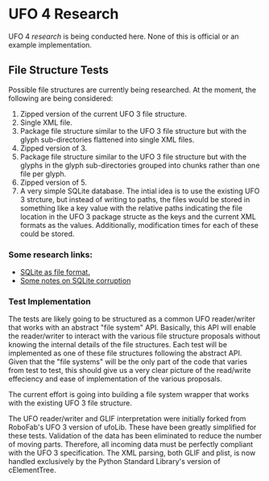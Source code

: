 # UFO 4 Research

UFO 4 *research* is being conducted here. None of this is official or an example implementation.

## File Structure Tests

Possible file structures are currently being researched. At the moment, the following are being considered:

1. Zipped version of the current UFO 3 file structure.
2. Single XML file.
3. Package file structure similar to the UFO 3 file structure but with the glyph sub-directories flattened into single XML files.
4. Zipped version of 3.
5. Package file structure similar to the UFO 3 file structure but with the glyphs in the glyph sub-directories grouped into chunks rather than one file per glyph.
6. Zipped version of 5.
7. A very simple SQLite database. The intial idea is to use the existing UFO 3 strcture, but instead of writing to paths, the files would be stored in something like a key value with the relative paths indicating the file location in the UFO 3 package structe as the keys and the current XML formats as the values. Additionally, modification times for each of these could be stored.

### Some research links:
- [SQLite as file format.](https://www.sqlite.org/appfileformat.html)
- [Some notes on SQLite corruption](https://www.sqlite.org/howtocorrupt.html)

### Test Implementation

The tests are likely going to be structured as a common UFO reader/writer that works with an abstract "file system" API. Basically, this API will enable the reader/writer to interact with the various file structure proposals without knowing the internal details of the file structures. Each test will be implemented as one of these file structures following the abstract API. Given that the "file systems" will be the only part of the code that varies from test to test, this should give us a very clear picture of the read/write effeciency and ease of implementation of the various proposals.

The current effort is going into building a file system wrapper that works with the existing UFO 3 file structure.

The UFO reader/writer and GLIF interpretation were initially forked from RoboFab's UFO 3 version of ufoLib. These have been greatly simplified for these tests. Validation of the data has been eliminated to reduce the number of moving parts. Therefore, all incoming data must be perfectly compliant with the UFO 3 specification. The XML parsing, both GLIF and plist, is now handled exclusively by the Python Standard Library's version of cElementTree.